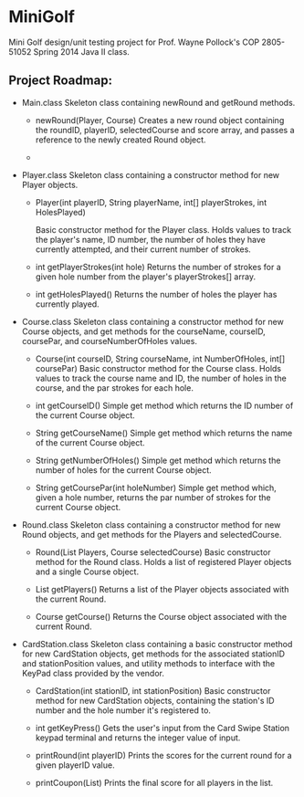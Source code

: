 MiniGolf
============

Mini Golf design/unit testing project for Prof. Wayne Pollock's
COP 2805-51052 Spring 2014 Java II class.

Project Roadmap:
------------

* Main.class
  Skeleton class containing newRound and getRound methods.
  
  - newRound(Player, Course)
    Creates a new round object containing the roundID, playerID,
    selectedCourse and score array, and passes a reference to
    the newly created Round object.

  - 
    

* Player.class
  Skeleton class containing a constructor method for new Player
  objects. 

  - Player(int playerID, String playerName, int[] playerStrokes,
           int HolesPlayed)

    Basic constructor method for the Player class. Holds values
    to track the player's name, ID number, the number of holes
    they have currently attempted, and their current number of
    strokes.

  - int getPlayerStrokes(int hole)
    Returns the number of strokes for a given hole number from
    the player's playerStrokes[] array.

  - int getHolesPlayed()
    Returns the number of holes the player has currently played.


* Course.class
  Skeleton class containing a constructor method for new Course
  objects, and get methods for the courseName, courseID,
  coursePar, and courseNumberOfHoles values.

  - Course(int courseID, String courseName,
           int NumberOfHoles, int[] coursePar)
    Basic constructor method for the Course class. Holds values
    to track the course name and ID, the number of holes in the
    course, and the par strokes for each hole.
  
  - int getCourseID()
    Simple get method which returns the ID number of the current
    Course object.

  - String getCourseName()
    Simple get method which returns the name of the current
    Course object.

  - String getNumberOfHoles()
    Simple get method which returns the number of holes for the
    current Course object.

  - String getCoursePar(int holeNumber)
    Simple get method which, given a hole number, returns the
    par number of strokes for the current Course object.


* Round.class
  Skeleton class containing a constructor method for new Round
  objects, and get methods for the Players and selectedCourse.
  
  - Round(List<Player> Players, Course selectedCourse)
    Basic constructor method for the Round class. Holds a list
    of registered Player objects and a single Course object.
  
  - List<Player> getPlayers()
    Returns a list of the Player objects associated with the
    current Round.

  - Course getCourse()
    Returns the Course object associated with the current Round.

* CardStation.class
  Skeleton class containing a basic constructor method for new
  CardStation objects, get methods for the associated
  stationID and stationPosition values, and utility methods to
  interface with the KeyPad class provided by the vendor.

  - CardStation(int stationID, int stationPosition)
    Basic constructor method for new CardStation objects,
    containing the station's ID number and the hole number
    it's registered to.

  - int getKeyPress()
    Gets the user's input from the Card Swipe Station keypad
    terminal and returns the integer value of input.

  - printRound(int playerID)
    Prints the scores for the current round for a given
    playerID value.

  - printCoupon(List<Player>)
    Prints the final score for all players in the list.
